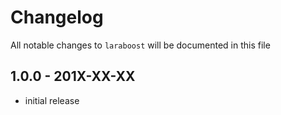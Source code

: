 # Changelog

All notable changes to `laraboost` will be documented in this file

## 1.0.0 - 201X-XX-XX

- initial release
